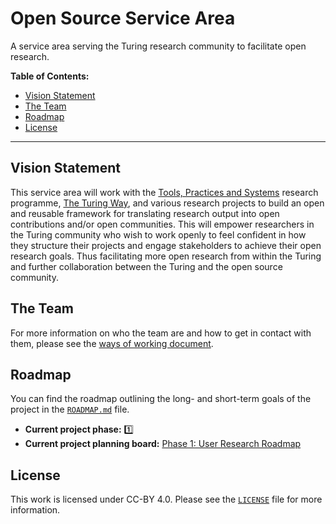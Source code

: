 # Open Source Service Area

A service area serving the Turing research community to facilitate open research.

**Table of Contents:**

- [Vision Statement](#vision-statement)
- [The Team](#the-team)
- [Roadmap](#roadmap)
- [License](#license)

---

## Vision Statement

This service area will work with the [Tools, Practices and Systems](https://www.turing.ac.uk/research/research-programmes/tools-practices-and-systems) research programme, [The Turing Way](https://github.com/alan-turing-institute/the-turing-way), and various research projects to build an open and reusable framework for translating research output into open contributions and/or open communities.
This will empower researchers in the Turing community who wish to work openly to feel confident in how they structure their projects and engage stakeholders to achieve their open research goals.
Thus facilitating more open research from within the Turing and further collaboration between the Turing and the open source community.

## The Team

For more information on who the team are and how to get in contact with them, please see the [ways of working document](WAYS_OF_WORKING.md).

## Roadmap

You can find the roadmap outlining the long- and short-term goals of the project in the [`ROADMAP.md`](ROADMAP.md) file.

- **Current project phase:** :one:
- **Current project planning board:** [Phase 1: User Research Roadmap](https://github.com/alan-turing-institute/OpenSourceSA/projects/1)

## License

This work is licensed under CC-BY 4.0.
Please see the [`LICENSE`](LICENSE.md) file for more information.
